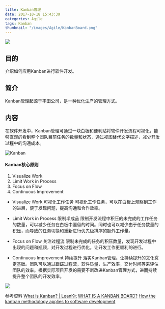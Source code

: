 ```yaml
---
title: Kanban管理
date: 2017-10-18 15:43:30
categories: Agile
tags: Kanban
thumbnail: "/images/Agile/KanbanBoard.png"
---
```

![](/images/Agile/KanbanBoard.png)

## 目的
介绍如何应用Kanban进行软件开发。

<!--more-->

## 简介
Kanban管理起源于丰田公司，是一种优化生产的管理方式。

## 内容

在软件开发中，Kanban管理可通过一块白板和便利贴将软件开发流程可视化，能够直观的看到整个团队目前任务的数量和状态，通过视图替代文字描述，减少开发过程中的沟通成本。

![Kanban](/images/Agile/kanban.jpg)

#### Kanban核心原则
1. Visualize Work
2. Limit Work in Process
3. Focus on Flow
4. Continuous Improvement

+ Visualize Work 可视化工作任务
可视化工作任务，可以在白板上观察到工作的进展，便于发现问题，提高沟通和合作效率。

+ Limit Work in Process 限制半成品
限制开发流程中积压的未完成的工作任务的数量，可以减少任务在白板中逗留的时间。同时也可以减少由于任务数量的积压，而导致的任务切换和重新进行优先级排序的额外工作量。

+ Focus on Flow 关注过程流
限制未完成的任务的积压数量，发现开发过程中出现的问题和瓶颈，对开发过程进行优化，让开发工作更顺利的进行。

+ Continuous Improvement 持续提升
落实Kanban管理，让持续提升的文化奠定基础。团队可以通过跟踪过程流，软件质量，生产效率，交付时间等来评估团队的效率。根据实际项目开发的需要不断改进Kanban管理方式，进而持续提升整个团队的开发效率。

![](/images/Agile/kanbanDetail.jpg)

参考资料
[What is Kanban? | LeanKit](https://leankit.com/learn/kanban/what-is-kanban/)
[WHAT IS A KANBAN BOARD?](https://leankit.com/learn/kanban/kanban-board/)
[How the kanban methodology applies to software development](https://www.atlassian.com/agile/kanban)
